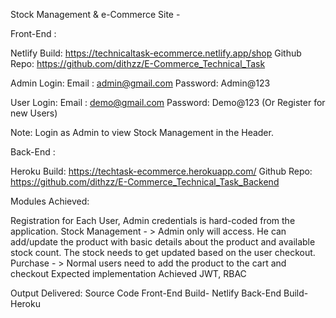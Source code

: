 Stock Management & e-Commerce Site -

Front-End :

Netlify Build: https://technicaltask-ecommerce.netlify.app/shop Github Repo: https://github.com/dithzz/E-Commerce_Technical_Task

Admin Login: Email : admin@gmail.com Password: Admin@123

User Login: Email : demo@gmail.com Password: Demo@123 (Or Register for new Users)

Note: Login as Admin to view Stock Management in the Header.

Back-End :

Heroku Build: https://techtask-ecommerce.herokuapp.com/ Github Repo: https://github.com/dithzz/E-Commerce_Technical_Task_Backend

Modules Achieved:

Registration for Each User, Admin credentials is hard-coded from the application.
Stock Management - > Admin only will access. He can add/update the product with basic details about the product and available stock count. The stock needs to get updated based on the user checkout.
Purchase - > Normal users need to add the product to the cart and checkout
Expected implementation Achieved JWT, RBAC

Output Delivered: Source Code Front-End Build- Netlify Back-End Build- Heroku
